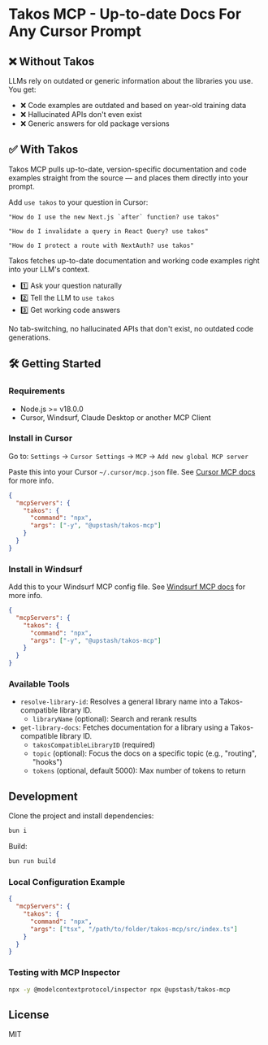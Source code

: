 # Takos MCP - Up-to-date Docs For Any Cursor Prompt

## ❌ Without Takos

LLMs rely on outdated or generic information about the libraries you use. You get:

- ❌ Code examples are outdated and based on year-old training data
- ❌ Hallucinated APIs don't even exist
- ❌ Generic answers for old package versions

## ✅ With Takos

Takos MCP pulls up-to-date, version-specific documentation and code examples straight from the source — and places them directly into your prompt.

Add `use takos` to your question in Cursor:

```
"How do I use the new Next.js `after` function? use takos"
```

```
"How do I invalidate a query in React Query? use takos"
```

```
"How do I protect a route with NextAuth? use takos"
```

Takos fetches up-to-date documentation and working code examples right into your LLM's context.

- 1️⃣ Ask your question naturally
- 2️⃣ Tell the LLM to `use takos`
- 3️⃣ Get working code answers

No tab-switching, no hallucinated APIs that don't exist, no outdated code generations.

## 🛠️ Getting Started

### Requirements

- Node.js >= v18.0.0
- Cursor, Windsurf, Claude Desktop or another MCP Client

### Install in Cursor

Go to: `Settings` -> `Cursor Settings` -> `MCP` -> `Add new global MCP server`

Paste this into your Cursor `~/.cursor/mcp.json` file. See [Cursor MCP docs](https://docs.cursor.com/context/model-context-protocol) for more info. 

```json
{
  "mcpServers": {
    "takos": {
      "command": "npx",
      "args": ["-y", "@upstash/takos-mcp"]
    }
  }
}
```

### Install in Windsurf

Add this to your Windsurf MCP config file. See [Windsurf MCP docs](https://docs.windsurf.com/windsurf/mcp) for more info.

```json
{
  "mcpServers": {
    "takos": {
      "command": "npx",
      "args": ["-y", "@upstash/takos-mcp"]
    }
  }
}
```

### Available Tools

- `resolve-library-id`: Resolves a general library name into a Takos-compatible library ID.
  - `libraryName` (optional): Search and rerank results
- `get-library-docs`: Fetches documentation for a library using a Takos-compatible library ID.
  - `takosCompatibleLibraryID` (required)
  - `topic` (optional): Focus the docs on a specific topic (e.g., "routing", "hooks")
  - `tokens` (optional, default 5000): Max number of tokens to return

## Development

Clone the project and install dependencies:

```bash
bun i
```

Build:

```bash
bun run build
```

### Local Configuration Example

```json
{
  "mcpServers": {
    "takos": {
      "command": "npx",
      "args": ["tsx", "/path/to/folder/takos-mcp/src/index.ts"]
    }
  }
}
```

### Testing with MCP Inspector

```bash
npx -y @modelcontextprotocol/inspector npx @upstash/takos-mcp
```

## License

MIT
